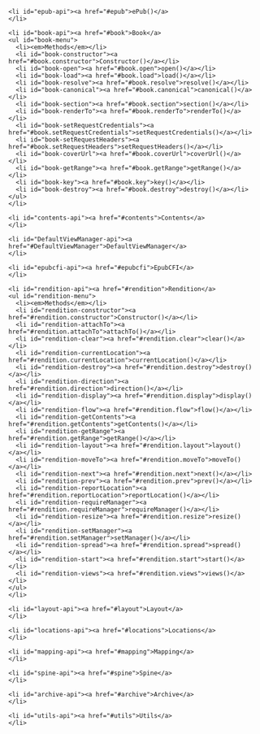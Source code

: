 <ul id="menu">

    <li id="epub-api"><a href="#epub">ePub()</a>
    </li>

    <li id="book-api"><a href="#book">Book</a>
    <ul id="book-menu">
      <li><em>Methods</em></li>
      <li id="book-constructor"><a href="#book.constructor">Constructor()</a></li>
      <li id="book-open"><a href="#book.open">open()</a></li>
      <li id="book-load"><a href="#book.load">load()</a></li>
      <li id="book-resolve"><a href="#book.resolve">resolve()</a></li>
      <li id="book-canonical"><a href="#book.canonical">canonical()</a></li>
      <li id="book-section"><a href="#book.section">section()</a></li>
      <li id="book-renderTo"><a href="#book.renderTo">renderTo()</a></li>
      <li id="book-setRequestCredentials"><a href="#book.setRequestCredentials">setRequestCredentials()</a></li>
      <li id="book-setRequestHeaders"><a href="#book.setRequestHeaders">setRequestHeaders()</a></li>
      <li id="book-coverUrl"><a href="#book.coverUrl">coverUrl()</a></li>
      <li id="book-getRange"><a href="#book.getRange">getRange()</a></li>
      <li id="book-key"><a href="#book.key">key()</a></li>
      <li id="book-destroy"><a href="#book.destroy">destroy()</a></li>
    </ul>
    </li>

    <li id="contents-api"><a href="#contents">Contents</a>
    </li>

    <li id="DefaultViewManager-api"><a href="#DefaultViewManager">DefaultViewManager</a>
    </li>

    <li id="epubcfi-api"><a href="#epubcfi">EpubCFI</a>
    </li>

    <li id="rendition-api"><a href="#rendition">Rendition</a>
    <ul id="rendition-menu">
      <li><em>Methods</em></li>
      <li id="rendition-constructor"><a href="#rendition.constructor">Constructor()</a></li>
      <li id="rendition-attachTo"><a href="#rendition.attachTo">attachTo()</a></li>
      <li id="rendition-clear"><a href="#rendition.clear">clear()</a></li>
      <li id="rendition-currentLocation"><a href="#rendition.currentLocation">currentLocation()</a></li>
      <li id="rendition-destroy"><a href="#rendition.destroy">destroy()</a></li>
      <li id="rendition-direction"><a href="#rendition.direction">direction()</a></li>
      <li id="rendition-display"><a href="#rendition.display">display()</a></li>
      <li id="rendition-flow"><a href="#rendition.flow">flow()</a></li>
      <li id="rendition-getContents"><a href="#rendition.getContents">getContents()</a></li>
      <li id="rendition-getRange"><a href="#rendition.getRange">getRange()</a></li>
      <li id="rendition-layout"><a href="#rendition.layout">layout()</a></li>
      <li id="rendition-moveTo"><a href="#rendition.moveTo">moveTo()</a></li>
      <li id="rendition-next"><a href="#rendition.next">next()</a></li>
      <li id="rendition-prev"><a href="#rendition.prev">prev()</a></li>
      <li id="rendition-reportLocation"><a href="#rendition.reportLocation">reportLocation()</a></li>
      <li id="rendition-requireManager"><a href="#rendition.requireManager">requireManager()</a></li>
      <li id="rendition-resize"><a href="#rendition.resize">resize()</a></li>
      <li id="rendition-setManager"><a href="#rendition.setManager">setManager()</a></li>
      <li id="rendition-spread"><a href="#rendition.spread">spread()</a></li>
      <li id="rendition-start"><a href="#rendition.start">start()</a></li>
      <li id="rendition-views"><a href="#rendition.views">views()</a></li>
    </ul>
    </li>

    <li id="layout-api"><a href="#layout">Layout</a>
    </li>

    <li id="locations-api"><a href="#locations">Locations</a>
    </li>

    <li id="mapping-api"><a href="#mapping">Mapping</a>
    </li>

    <li id="spine-api"><a href="#spine">Spine</a>
    </li>

    <li id="archive-api"><a href="#archive">Archive</a>
    </li>

    <li id="utils-api"><a href="#utils">Utils</a>
    </li>

</ul>
